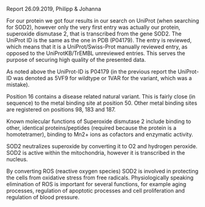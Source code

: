 Report 26.09.2019, Philipp & Johanna

For our protein we got four results in our search on UniProt (when searching for SOD2), however only the very first entry was actually our protein,
superoxide dismutase 2, that is transcribed from the gene SOD2. The UniProt ID is the same as the one in PDB (P04179).
The entry is reviewed, which means that it is a UniProt/Swiss-Prot manually reviewed entry, as opposed to the UniProtKB/TrEMBL unreviewed entries.
This serves the purpose of securing high quality of the presented data.

As noted above the UniProt-ID is P04179 (in the previous report the UniProt-ID was denoted as 5VF9 for wildtype or 1VAR for the variant, which was a mistake).

Position 16 contains a disease related natural variant. This is fairly close (in sequence) to the metal binding site at position 50.
Other metal binding sites are registered on  positions 98, 183 and 187.


Known molecular functions of Superoxide dismutase 2 include binding to other, identical proteins/peptides (required because the protein is a homotetramer),
binding to Mn2+ ions as cofactors and enzymatic activity.

SOD2 neutralizes superoxide by converting it to O2 and hydrogen peroxide. SOD2 is active within the mitochondria, however it is transcribed in the
nucleus.

By converting ROS (reactive oxygen species) SOD2 is involved in protecting the cells from oxidative stress from free radicals. Physiologically speaking elimination of
ROS is important for several functions, for example aging processes, regulation of apoptotic processes and cell proliferation and regulation of blood pressure.
